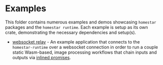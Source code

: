 # Examples

This folder contains numerous examples and demos showcasing `homestar` packages
and the `homestar runtime`. Each example is setup as its own crate,
demonstrating the necessary dependencies and setup(s).

* [websocket relay](./websocket-relay) - An example application that connects to
  the `homestar-runtime` over a websocket connection in order to run a
  couple static Wasm-based, image processing workflows that chain inputs and
  outputs via [inlined promises][pipelines].

[pipelines]: https://github.com/ucan-wg/invocation#9-pipelines
